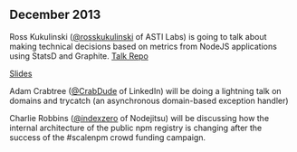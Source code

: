 ##  December 2013

Ross Kukulinski ([@rosskukulinski](https://twitter.com/rosskukulinski) of ASTI Labs) is going to talk about making technical decisions based on metrics from NodeJS applications using StatsD and Graphite. [Talk Repo](https://github.com/rosskukulinski/talk-statsd)

[Slides](http://rosskukulinski.github.io/talk-statsd/)


Adam Crabtree ([@CrabDude](https://twitter.com/CrabDude) of LinkedIn) will be doing a lightning talk on domains and trycatch (an asynchronous domain-based exception handler)

Charlie Robbins ([@indexzero](https://twitter.com/indexzero) of Nodejitsu) will be discussing how the internal architecture of the public npm registry is changing after the success of the #scalenpm crowd funding campaign.
